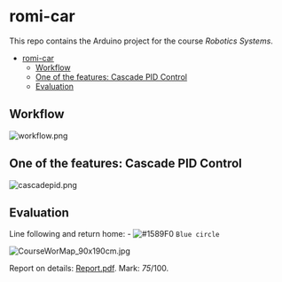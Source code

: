 <a id="markdown-romi-car" name="romi-car"></a>
# romi-car

This repo contains the Arduino project for the course *Robotics Systems*.
<!-- TOC -->

- [romi-car](#romi-car)
  - [Workflow](#workflow)
  - [One of the features: Cascade PID Control](#one-of-the-features-cascade-pid-control)
  - [Evaluation](#evaluation)

<!-- /TOC -->
<a id="markdown-workflow" name="workflow"></a>
## Workflow

![workflow.png](https://i.loli.net/2020/05/16/ka2oLFqyNi86mRM.png)

<a id="markdown-one-of-the-features-cascade-pid-control" name="one-of-the-features-cascade-pid-control"></a>
## One of the features: Cascade PID Control

![cascadepid.png](https://i.loli.net/2020/05/16/PSEjRygtQsJnbBe.png)

<a id="markdown-evaluation" name="evaluation"></a>
## Evaluation
Line following and return home: - ![#1589F0](https://placehold.it/15/1589F0/000000?text=+) `Blue circle`

![CourseWorMap_90x190cm.jpg](https://i.loli.net/2020/03/25/gVjewAc4SBfEnGM.jpg)

Report on details: [Report.pdf](./Report.pdf). Mark: *75*/100. 

